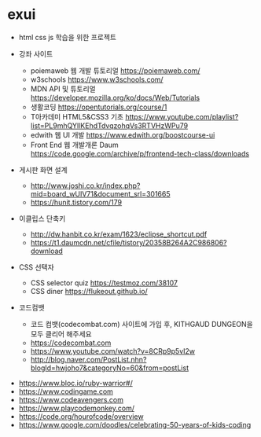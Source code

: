 # exui
* html css js 학습을 위한 프로젝트

* 강좌 사이트
    - poiemaweb 웹 개발 튜토리얼 https://poiemaweb.com/
    - w3schools https://www.w3schools.com/
    - MDN API 및 튜토리얼 https://developer.mozilla.org/ko/docs/Web/Tutorials
    - 생활코딩 https://opentutorials.org/course/1
    - T아카데미 HTML5&CSS3 기초 https://www.youtube.com/playlist?list=PL9mhQYIlKEhdTdvqzohqVs3RTVHzWPu79
    - edwith 웹 UI 개발 https://www.edwith.org/boostcourse-ui
    - Front End 웹 개발개론 Daum https://code.google.com/archive/p/frontend-tech-class/downloads

* 게시판 화면 설계
    - http://www.joshi.co.kr/index.php?mid=board_wUIV71&document_srl=301665
    - https://hunit.tistory.com/179

* 이클립스 단축키 
    - http://dw.hanbit.co.kr/exam/1623/eclipse_shortcut.pdf
    - https://t1.daumcdn.net/cfile/tistory/20358B264A2C986806?download

* CSS 선택자
    - CSS selector quiz https://testmoz.com/38107
    - CSS diner https://flukeout.github.io/


* 코드컴뱃
    - 코드 컴뱃(codecombat.com) 사이트에 가입 후, KITHGAUD DUNGEON을 모두 클리어 해주세요
    - https://codecombat.com
    - https://www.youtube.com/watch?v=8CRp9p5vI2w
    - http://blog.naver.com/PostList.nhn?blogId=hwjoho7&categoryNo=60&from=postList

- https://www.bloc.io/ruby-warrior#/
- https://www.codingame.com
- https://www.codeavengers.com
- https://www.playcodemonkey.com/
- https://code.org/hourofcode/overview
- https://www.google.com/doodles/celebrating-50-years-of-kids-coding    